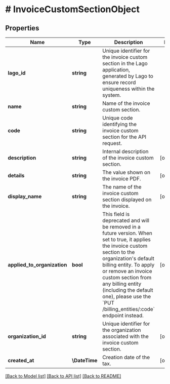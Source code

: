 # # InvoiceCustomSectionObject

## Properties

Name | Type | Description | Notes
------------ | ------------- | ------------- | -------------
**lago_id** | **string** | Unique identifier for the invoice custom section in the Lago application, generated by Lago to ensure record uniqueness within the system. |
**name** | **string** | Name of the invoice custom section. |
**code** | **string** | Unique code identifying the invoice custom section for the API request. |
**description** | **string** | Internal description of the invoice custom section. | [optional]
**details** | **string** | The value shown on the invoice PDF. | [optional]
**display_name** | **string** | The name of the invoice custom section displayed on the invoice. | [optional]
**applied_to_organization** | **bool** | This field is deprecated and will be removed in a future version. When set to true, it applies the invoice custom section to the organization&#39;s default billing entity. To apply or remove an invoice custom section from any billing entity (including the default one), please use the &#x60;PUT /billing_entities/:code&#x60; endpoint instead. | [optional]
**organization_id** | **string** | Unique identifier for the organization associated with the invoice custom section. | [optional]
**created_at** | **\DateTime** | Creation date of the tax. | [optional]

[[Back to Model list]](../../README.md#models) [[Back to API list]](../../README.md#endpoints) [[Back to README]](../../README.md)
